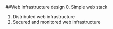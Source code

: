 ##Web infrastructure design
0. Simple web stack
1. Distributed web infrastructure
2. Secured and monitored web infrastructure
